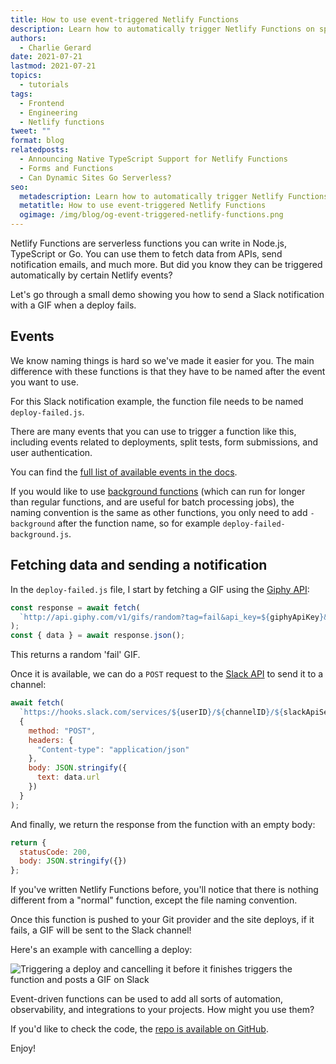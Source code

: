 ```yaml
---
title: How to use event-triggered Netlify Functions
description: Learn how to automatically trigger Netlify Functions on specific Netlify events
authors:
  - Charlie Gerard
date: 2021-07-21
lastmod: 2021-07-21
topics:
  - tutorials
tags:
  - Frontend
  - Engineering
  - Netlify functions
tweet: ""
format: blog
relatedposts:
  - Announcing Native TypeScript Support for Netlify Functions
  - Forms and Functions
  - Can Dynamic Sites Go Serverless?
seo:
  metadescription: Learn how to automatically trigger Netlify Functions on specific Netlify events
  metatitle: How to use event-triggered Netlify Functions
  ogimage: /img/blog/og-event-triggered-netlify-functions.png
---
```


Netlify Functions are serverless functions you can write in Node.js, TypeScript or Go. You can use them to fetch data from APIs, send notification emails, and much more. But did you know they can be triggered automatically by certain Netlify events?

Let's go through a small demo showing you how to send a Slack notification with a GIF when a deploy fails.

## Events

We know naming things is hard so we've made it easier for you. The main difference with these functions is that they have to be named after the event you want to use.

For this Slack notification example, the function file needs to be named `deploy-failed.js`.

There are many events that you can use to trigger a function like this, including events related to deployments, split tests, form submissions, and user authentication.

You can find the [full list of available events in the docs](https://docs.netlify.com/functions/trigger-on-events/).

If you would like to use [background functions](https://www.netlify.com/blog/2020/10/29/announcing-background-functions/) (which can run for longer than regular functions, and are useful for batch processing jobs), the naming convention is the same as other functions, you only need to add `-background` after the function name, so for example `deploy-failed-background.js`.

## Fetching data and sending a notification

In the `deploy-failed.js` file, I start by fetching a GIF using the [Giphy API](https://developers.giphy.com/docs/api/):

```javascript
const response = await fetch(
  `http://api.giphy.com/v1/gifs/random?tag=fail&api_key=${giphyApiKey}&limit=1`
);
const { data } = await response.json();
```

This returns a random 'fail' GIF.

Once it is available, we can do a `POST` request to the [Slack API](https://api.slack.com/) to send it to a channel:

```javascript
await fetch(
  `https://hooks.slack.com/services/${userID}/${channelID}/${slackApiSecret}`,
  {
    method: "POST",
    headers: {
      "Content-type": "application/json"
    },
    body: JSON.stringify({
      text: data.url
    })
  }
);
```

And finally, we return the response from the function with an empty body:

```javascript
return {
  statusCode: 200,
  body: JSON.stringify({})
};
```

If you've written Netlify Functions before, you'll notice that there is nothing different from a "normal" function, except the file naming convention.

Once this function is pushed to your Git provider and the site deploys, if it fails, a GIF will be sent to the Slack channel!

Here's an example with cancelling a deploy:

![Triggering a deploy and cancelling it before it finishes triggers the function and posts a GIF on Slack](/img/blog/event-triggered-function.gif)

Event-driven functions can be used to add all sorts of automation, observability, and integrations to your projects. How might you use them?

If you'd like to check the code, the [repo is available on GitHub](https://github.com/charliegerard/event-triggered-netlify-function).

Enjoy!
